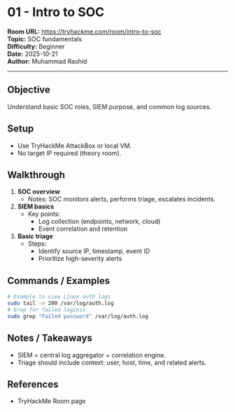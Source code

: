 # 01 - Intro to SOC
**Room URL:** https://tryhackme.com/room/intro-to-soc  
**Topic:** SOC fundamentals  
**Difficulty:** Beginner  
**Date:** 2025-10-21  
**Author:** Muhammad Rashid

---

## Objective
Understand basic SOC roles, SIEM purpose, and common log sources.

## Setup
- Use TryHackMe AttackBox or local VM.
- No target IP required (theory room).

## Walkthrough
1. **SOC overview**
   - Notes: SOC monitors alerts, performs triage, escalates incidents.
2. **SIEM basics**
   - Key points:
     - Log collection (endpoints, network, cloud)
     - Event correlation and retention
3. **Basic triage**
   - Steps:
     - Identify source IP, timestamp, event ID
     - Prioritize high-severity alerts

## Commands / Examples
```bash
# Example to view Linux auth logs
sudo tail -n 200 /var/log/auth.log
# Grep for failed loginss
sudo grep "Failed password" /var/log/auth.log
```

## Notes / Takeaways
- SIEM = central log aggregator + correlation engine.
- Triage should include context: user, host, time, and related alerts.

## References
- TryHackMe Room page

